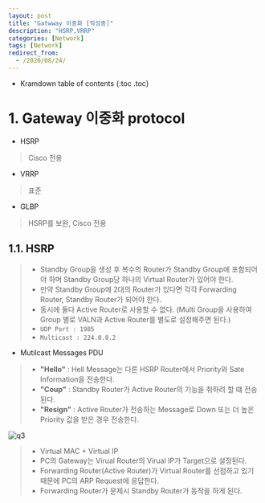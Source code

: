 ```yaml
---
layout: post
title: "Gatwway 이중화 [작성중]"
description: "HSRP,VRRP"
categories: [Network]
tags: [Network]
redirect_from:
  - /2020/08/24/
---
```


* Kramdown table of contents
{:toc .toc}


# 1. Gateway 이중화 protocol

- HSRP

> Cisco 전용

- VRRP

> 표준 

- GLBP

> HSRP를 보완, Cisco 전용




## 1.1. HSRP

> - Standby Group을 생성 후 복수의 Router가 Standby Group에 포함되어야 하며 Standby Group당 하나의 Virtual Router가 있어야 한다.
> - 만약 Standby Group에 2대의 Router가 있다면 각각 Forwarding Router, Standby Router가 되어야 한다.
> - 동시에 둘다 Active Router로 사용할 수 없다. 
>   (Multi Group을 사용하여 Group 별로 VALN과 Active Router를 별도로 설정해주면 된다.)
> - `UDP Port : 1985 `
> - `Multicast : 224.0.0.2` 


- Mutilcast Messages PDU 

> - **"Hello"** : Hell Message는 다른 HSRP Router에서 Priority와 Sate Information을 전송한다.
> - **"Coup"** : Standby Router가 Active Router의 기능을 취하려 할 떄 전송된다.
> - **"Resign"** : Active Router가 전송하는 Message로 Down 또는 더 높은 Priority 값을 받은 경우 전송한다.









>
![q3](https://user-images.githubusercontent.com/69279022/91106671-35d3ea80-e6ae-11ea-8722-100bb0e118b4.png) 
> - Virtual MAC + Virtual IP 
> - PC의 Gateway는 Virual Router의 Virual IP가 Target으로 설정된다.
> - Forwarding Router(Active Router)가 Virtual Router를 선점하고 있기 때문에 PC의 ARP Request에 응답한다.
> - Forwarding Router가 문제시 Standby Router가 동작을 하게 된다.

